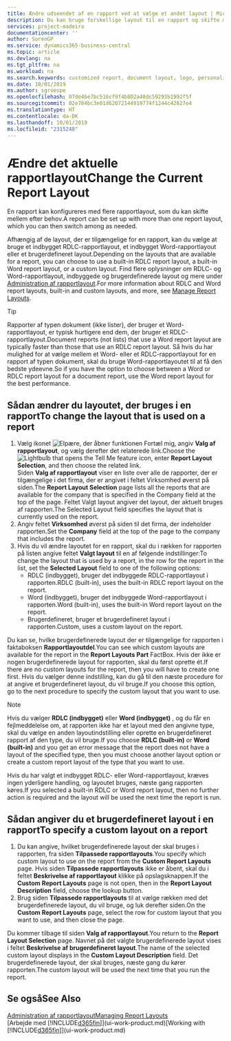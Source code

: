 ```yaml
---
title: Ændre udseendet af en rapport ved at vælge et andet layout | Microsoft Docs
description: Du kan bruge forskellige layout til en rapport og skifte mellem layout for at ændre udseendet af en rapport.
services: project-madeira
documentationcenter: ''
author: SorenGP
ms.service: dynamics365-business-central
ms.topic: article
ms.devlang: na
ms.tgt_pltfrm: na
ms.workload: na
ms.search.keywords: customized report, document layout, logo, personalize
ms.date: 10/01/2019
ms.author: sgroespe
ms.openlocfilehash: 07de4be7bc516cf9f4b802a48dc59293b1992f5f
ms.sourcegitcommit: 02e704bc3e01d62072144919774f1244c42827e4
ms.translationtype: HT
ms.contentlocale: da-DK
ms.lasthandoff: 10/01/2019
ms.locfileid: "2315248"
---
```

# <a name="change-the-current-report-layout"></a><span data-ttu-id="07a9a-103">Ændre det aktuelle rapportlayout</span><span class="sxs-lookup"><span data-stu-id="07a9a-103">Change the Current Report Layout</span></span>
<span data-ttu-id="07a9a-104">En rapport kan konfigureres med flere rapportlayout, som du kan skifte mellem efter behov.</span><span class="sxs-lookup"><span data-stu-id="07a9a-104">A report can be set up with more than one report layout, which you can then switch among as needed.</span></span>

<span data-ttu-id="07a9a-105">Afhængig af de layout, der er tilgængelige for en rapport, kan du vælge at bruge et indbygget RDLC-rapportlayout, et indbygget Word-rapportlayout eller et brugerdefineret layout.</span><span class="sxs-lookup"><span data-stu-id="07a9a-105">Depending on the layouts that are available for a report, you can choose to use a built-in RDLC report layout, a built-in Word report layout, or a custom layout.</span></span> <span data-ttu-id="07a9a-106">Find flere oplysninger om RDLC- og Word-rapportlayout, indbyggede og brugerdefinerede layout og mere under [Administration af rapportlayout](ui-manage-report-layouts.md).</span><span class="sxs-lookup"><span data-stu-id="07a9a-106">For more information about RDLC and Word report layouts, built-in and custom layouts, and more, see [Manage Report Layouts](ui-manage-report-layouts.md).</span></span>

> [!TIP]  
> <span data-ttu-id="07a9a-107">Rapporter af typen dokument (ikke lister), der bruger et Word-rapportlayout, er typisk hurtigere end dem, der bruger et RDLC-rapportlayout.</span><span class="sxs-lookup"><span data-stu-id="07a9a-107">Document reports (not lists) that use a Word report layout are typically faster than those that use an RDLC report layout.</span></span> <span data-ttu-id="07a9a-108">Så hvis du har mulighed for at vælge mellem et Word- eller et RDLC-rapportlayout for en rapport af typen dokument, skal du bruge Word-rapportlayoutet til at få den bedste ydeevne.</span><span class="sxs-lookup"><span data-stu-id="07a9a-108">So if you have the option to choose between a Word or RDLC report layout for a document report, use the Word report layout for the best performance.</span></span>  

## <a name="to-change-the-layout-that-is-used-on-a-report"></a><span data-ttu-id="07a9a-109">Sådan ændrer du layoutet, der bruges i en rapport</span><span class="sxs-lookup"><span data-stu-id="07a9a-109">To change the layout that is used on a report</span></span>
1. <span data-ttu-id="07a9a-110">Vælg ikonet ![Elpære, der åbner funktionen Fortæl mig](media/ui-search/search_small.png "Fortæl mig, hvad du vil foretage dig"), angiv **Valg af rapportlayout**, og vælg derefter det relaterede link.</span><span class="sxs-lookup"><span data-stu-id="07a9a-110">Choose the ![Lightbulb that opens the Tell Me feature](media/ui-search/search_small.png "Tell me what you want to do") icon, enter **Report Layout Selection**, and then choose the related link.</span></span>  
   <span data-ttu-id="07a9a-111">Siden **Valg af rapportlayout** viser en liste over alle de rapporter, der er tilgængelige i det firma, der er angivet i feltet Virksomhed øverst på siden.</span><span class="sxs-lookup"><span data-stu-id="07a9a-111">The **Report Layout Selection** page lists all the reports that are available for the company that is specified in the Company field at the top of the page.</span></span> <span data-ttu-id="07a9a-112">Feltet Valgt layout angiver det layout, der aktuelt bruges af rapporten.</span><span class="sxs-lookup"><span data-stu-id="07a9a-112">The Selected Layout field specifies the layout that is currently used on the report.</span></span>
2. <span data-ttu-id="07a9a-113">Angiv feltet **Virksomhed** øverst på siden til det firma, der indeholder rapporten.</span><span class="sxs-lookup"><span data-stu-id="07a9a-113">Set the **Company** field at the top of the page to the company that includes the report.</span></span>
3. <span data-ttu-id="07a9a-114">Hvis du vil ændre layoutet for en rapport, skal du i rækken for rapporten på listen angive feltet **Valgt layout** til en af følgende indstillinger:</span><span class="sxs-lookup"><span data-stu-id="07a9a-114">To change the layout that is used by a report, in the row for the report in the list, set the **Selected Layout** field to one of the following options:</span></span>
   * <span data-ttu-id="07a9a-115">RDLC (indbygget), bruger det indbyggede RDLC-rapportlayout i rapporten.</span><span class="sxs-lookup"><span data-stu-id="07a9a-115">RDLC (built-in), uses the built-in RDLC report layout on the report.</span></span>
   * <span data-ttu-id="07a9a-116">Word (indbygget), bruger det indbyggede Word-rapportlayout i rapporten.</span><span class="sxs-lookup"><span data-stu-id="07a9a-116">Word (built-in), uses the built-in Word report layout on the report.</span></span>
   * <span data-ttu-id="07a9a-117">Brugerdefineret, bruger et brugerdefineret layout i rapporten.</span><span class="sxs-lookup"><span data-stu-id="07a9a-117">Custom, uses a custom layout on the report.</span></span>  

<span data-ttu-id="07a9a-118">Du kan se, hvilke brugerdefinerede layout der er tilgængelige for rapporten i faktaboksen **Rapportlayoutdel**.</span><span class="sxs-lookup"><span data-stu-id="07a9a-118">You can see which custom layouts are available for the report in the **Report Layouts Part** FactBox.</span></span> <span data-ttu-id="07a9a-119">Hvis der ikke er nogen brugerdefinerede layout for rapporten, skal du først oprette ét.</span><span class="sxs-lookup"><span data-stu-id="07a9a-119">If there are no custom layouts for the report, then you will have to create one first.</span></span> <span data-ttu-id="07a9a-120">Hvis du vælger denne indstilling, kan du gå til den næste procedure for at angive et brugerdefineret layout, du vil bruge.</span><span class="sxs-lookup"><span data-stu-id="07a9a-120">If you choose this option, go to the next procedure to specify the custom layout that you want to use.</span></span>

> [!NOTE]
> <span data-ttu-id="07a9a-121">Hvis du vælger **RDLC (indbygget)** eller **Word (indbygget)** , og du får en fejlmeddelelse om, at rapporten ikke har et layout med den angivne type, skal du vælge en anden layoutindstilling eller oprette en brugerdefineret rapport af den type, du vil bruge.</span><span class="sxs-lookup"><span data-stu-id="07a9a-121">If you choose **RDLC (built-in)** or **Word (built-in)** and you get an error message that the report does not have a layout of the specified type, then you must choose another layout option or create a custom report layout of the type that you want to use.</span></span>

<span data-ttu-id="07a9a-122">Hvis du har valgt et indbygget RDLC- eller Word-rapportlayout, kræves ingen yderligere handling, og layoutet bruges, næste gang rapporten køres.</span><span class="sxs-lookup"><span data-stu-id="07a9a-122">If you selected a built-in RDLC or Word report layout, then no further action is required and the layout will be used the next time the report is run.</span></span>

## <a name="to-specify-a-custom-layout-on-a-report"></a><span data-ttu-id="07a9a-123">Sådan angiver du et brugerdefineret layout i en rapport</span><span class="sxs-lookup"><span data-stu-id="07a9a-123">To specify a custom layout on a report</span></span>
1. <span data-ttu-id="07a9a-124">Du kan angive, hvilket brugerdefinerede layout der skal bruges i rapporten, fra siden **Tilpassede rapportlayouts**.</span><span class="sxs-lookup"><span data-stu-id="07a9a-124">You specify which custom layout to use on the report from the **Custom Report Layouts** page.</span></span> <span data-ttu-id="07a9a-125">Hvis siden **Tilpassede rapportlayouts** ikke er åbent, skal du i feltet **Beskrivelse af rapportlayout** klikke på opslagsknappen.</span><span class="sxs-lookup"><span data-stu-id="07a9a-125">If the **Custom Report Layouts** page is not open, then in the **Report Layout Description** field, choose the lookup button.</span></span>
2. <span data-ttu-id="07a9a-126">Brug siden **Tilpassede rapportlayouts** til at vælge rækken med det brugerdefinerede layout, du vil bruge, og luk derefter siden.</span><span class="sxs-lookup"><span data-stu-id="07a9a-126">On the **Custom Report Layouts** page, select the row for custom layout that you want to use, and then close the page.</span></span>

<span data-ttu-id="07a9a-127">Du kommer tilbage til siden **Valg af rapportlayout**.</span><span class="sxs-lookup"><span data-stu-id="07a9a-127">You return to the **Report Layout Selection** page.</span></span> <span data-ttu-id="07a9a-128">Navnet på det valgte brugerdefinerede layout vises i feltet **Beskrivelse af brugerdefineret layout**.</span><span class="sxs-lookup"><span data-stu-id="07a9a-128">The name of the selected custom layout displays in the **Custom Layout Description** field.</span></span> <span data-ttu-id="07a9a-129">Det brugerdefinerede layout, der skal bruges, næste gang du kører rapporten.</span><span class="sxs-lookup"><span data-stu-id="07a9a-129">The custom layout will be used the next time that you run the report.</span></span>

## <a name="see-also"></a><span data-ttu-id="07a9a-130">Se også</span><span class="sxs-lookup"><span data-stu-id="07a9a-130">See Also</span></span>
[<span data-ttu-id="07a9a-131">Administration af rapportlayout</span><span class="sxs-lookup"><span data-stu-id="07a9a-131">Managing Report Layouts</span></span>](ui-manage-report-layouts.md)  
<span data-ttu-id="07a9a-132">[Arbejde med [!INCLUDE[d365fin](includes/d365fin_md.md)]](ui-work-product.md)</span><span class="sxs-lookup"><span data-stu-id="07a9a-132">[Working with [!INCLUDE[d365fin](includes/d365fin_md.md)]](ui-work-product.md)</span></span>
